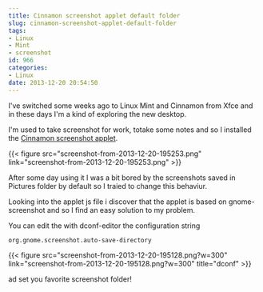 ```yaml
---
title: Cinnamon screenshot applet default folder
slug: cinnamon-screenshot-applet-default-folder
tags:
- Linux
- Mint
- screenshot
id: 966
categories:
- Linux
date: 2013-12-20 20:54:50
---
```


I've switched some weeks ago to Linux Mint and Cinnamon from Xfce and in these days I'm a kind of exploring the new desktop.

I'm used to take screenshot for work, totake some notes and so I installed the [Cinnamon screenshot applet](http://cinnamon-spices.linuxmint.com/applets/view/35 "screenshot applet").

{{< figure src="screenshot-from-2013-12-20-195253.png" link="screenshot-from-2013-12-20-195253.png" >}}


After some day using it I was a bit bored by the screenshots saved in Pictures folder by default so I traied to change this behaviur.

Looking into the applet js file i discover that the applet is based on gnome-screenshot and so I find an easy solution to my problem.

You can edit the with dconf-editor the configuration string

`org.gnome.screenshot.auto-save-directory `

{{< figure src="screenshot-from-2013-12-20-195128.png?w=300" link="screenshot-from-2013-12-20-195128.png?w=300" title="dconf" >}}

ad set you favorite screenshot folder!
